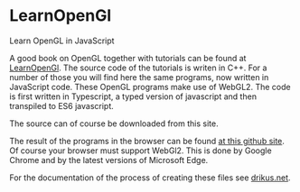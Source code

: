 # LearnOpenGl
Learn OpenGL in JavaScript

A good book on OpenGL together with tutorials can be found at [LearnOpenGl](http://www.learnOpenGl.com). The source code of the tutorials is writen in C++. For a number of those you will find here the same programs, now written in JavaScript code. These OpenGL programs make use of WebGL2. The code is first written in Typescript, a typed version of javascript and then transpiled to ES6 javascript.

The source can of course be downloaded from this site. 

The result of the programs in the browser can be found [at this github site](http://d3q3.github.io/LearnOpenGl). Of course your browser must support WebGl2. This is done by Google Chrome and by the latest versions of Microsoft Edge.

For the documentation of the process of creating these files see [drikus.net](http://www.drikus.net/ict/openGL/Learn/introduction.html). 
